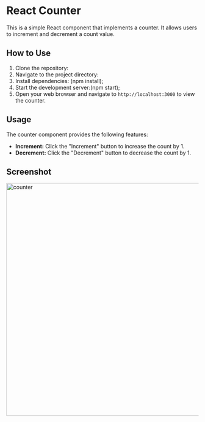 # React Counter

This is a simple React component that implements a counter. It allows users to increment and decrement a count value.

## How to Use

1. Clone the repository:
2. Navigate to the project directory:
3. Install dependencies: (npm install);
4. Start the development server:(npm start);
5. Open your web browser and navigate to `http://localhost:3000` to view the counter.

## Usage

The counter component provides the following features:

- **Increment:** Click the "Increment" button to increase the count by 1.
- **Decrement:** Click the "Decrement" button to decrease the count by 1.

## Screenshot

<img width="610" alt="counter" src="https://github.com/owaissaleem62/Counter_React/assets/128397958/b4faeed9-48b8-4f95-a7a4-80f45d0a23b4">






